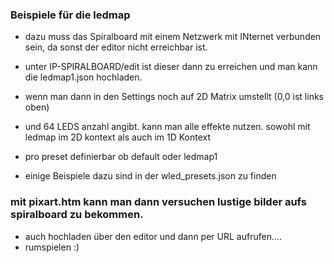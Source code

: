 ### Beispiele für die ledmap

- dazu muss das Spiralboard mit einem Netzwerk mit INternet verbunden sein, da sonst der editor nicht erreichbar ist.
- unter IP-SPIRALBOARD/edit ist dieser dann zu erreichen und man kann die ledmap1.json hochladen.

- wenn man dann in den Settings noch auf 2D Matrix umstellt  (0,0 ist links oben)
- und 64 LEDS anzahl angibt. kann man alle effekte nutzen. sowohl mit ledmap im 2D kontext als auch im 1D Kontext
- pro preset definierbar ob default oder ledmap1
- einige Beispiele dazu sind in der wled_presets.json zu finden

### mit pixart.htm kann man dann versuchen lustige bilder aufs spiralboard zu bekommen.
- auch hochladen über den editor und dann per URL aufrufen....
- rumspielen :)
